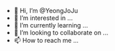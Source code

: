 - 👋 Hi, I’m @YeongJoJu
- 👀 I’m interested in ...
- 🌱 I’m currently learning ...
- 💞️ I’m looking to collaborate on ...
- 📫 How to reach me ...

<!---
YeongJoJu/YeongJoJu is a ✨ special ✨ repository because its `README.md` (this file) appears on your GitHub profile.
You can click the Preview link to take a look at your changes.
--->

